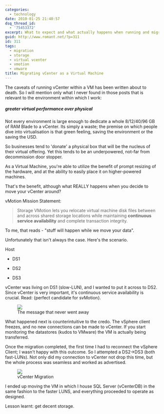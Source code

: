 ```yaml
---
categories:
  - technology
date: 2010-01-25 21:40:57
dsq_thread_id:
  - '75453372'
excerpt: What to expect and what actually happens when running and migrating a virtual vCenter
guid: http://www.romant.net/?p=311
id: 311
tags:
  - migration
  - storage
  - virtual vcenter
  - vmotion
  - vmware
title: Migrating vCenter as a Virtual Machine
---
```


The caveats of running vCenter within a VM has been written about to death. So I will mention only what I never found in those posts that is relevant to the environment within which I work:

##### greater virtual performance over physical

Not every environment is large enough to dedicate a whole 8/12/40/96 GB of RAM Blade to a vCenter. Its simply a waste; the premise on which people dive into virtualisation is that green feeling, saving the environment or the saving the USD.
  
So businesses tend to 'donate' a physical box that will be the nucleus of their virtual offering. Yet this tends to be an underpowered, not-far from decommission door stopper.
  
As a Virtual Machine, you're able to utilize the benefit of prompt resizing of the hardware, and at the ability to easily place it on higher-powered machines.

That's the benefit, although what REALLY happens when you decide to move your vCenter around?

vMotion Mission Statement:

> Storage VMotion lets you relocate virtual machine disk files between and across shared storage locations while maintaining **continuous service availability** and complete transaction integrity.

To me, that reads - "stuff will happen while we move your data".

Unfortunately that isn't always the case. Here's the scenario.

Host
  
- DS1
  
- DS2
  
- DS3

vCenter was living on DS1 (slow-LUN), and I wanted to put it across to DS2. Since vCenter is very important, it's continuous service availability is crucial. Read: {perfect candidate for svMotion}.

<figure>
  <img src="/images/2010/01/vsphere_reconnecting.jpg">
  <figcaption>The message that never went away</figcaption>
</figure>

What happened next is counterintuitive to the credo. The vSphere client freezes, and no new connections can be made to vCenter. If you start monitoring the datastores (kudos to VMware) the VM is actually being transferred.

Once the migration completed, the first time I had to reconnect the vSphere Client; I wasn't happy with this outcome. So I attempted a DS2->DS3 (both fast-LUNs). Not only did my connection to vCenter not drop this time, but the whole process was seamless and worked as advertised.


<figure>
  <img src="/images/2010/01/Screen-shot-2010-01-25-at-9.21.31-PM.png">
  <figcaption>vCenter Migration</figcaption>
</figure>

I ended up moving the VM in which I house SQL Server (vCenterDB) in the same fashion to the faster LUNS, and everything proceeded to operate as designed.

Lesson learnt: get decent storage.